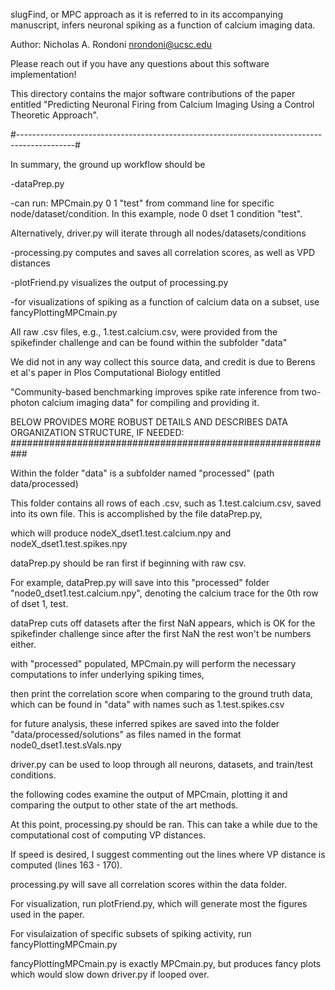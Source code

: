  slugFind, or MPC approach as it is referred to in its accompanying manuscript, infers neuronal spiking as a function of calcium imaging data.
 
 Author: Nicholas A. Rondoni
         nrondoni@ucsc.edu 
         
 Please reach out if you have any questions about this software implementation! 


 This directory contains the major software contributions of the paper entitled 
 "Predicting Neuronal Firing from Calcium Imaging Using a Control Theoretic Approach".

#--------------------------------------------------------------------------------------------#
 
 In summary, the ground up workflow should be
 
 -dataPrep.py
 
 -can run: MPCmain.py 0 1 "test" from command line for specific node/dataset/condition. In this example, node 0 dset 1 condition "test".
 
 Alternatively, driver.py will iterate through all nodes/datasets/conditions
 
 -processing.py computes and saves all correlation scores, as well as VPD distances
 
 -plotFriend.py visualizes the output of processing.py 
 
 -for visualizations of spiking as a function of calcium data on a subset, use fancyPlottingMPCmain.py
 

 All raw .csv files, e.g., 1.test.calcium.csv,  were provided from the spikefinder challenge and can be found within the subfolder "data"
 
 We did not in any way collect this source data, and credit is due to Berens et al's paper in Plos Computational Biology entitled
 
 "Community-based benchmarking improves spike rate inference from two-photon calcium imaging data" for compiling and providing it. 


 BELOW PROVIDES MORE ROBUST DETAILS AND DESCRIBES DATA ORGANIZATION STRUCTURE, IF NEEDED: ###########################################################

 Within the folder "data" is a subfolder named "processed" (path data/processed)
 
 This folder contains all rows of each .csv, such as 1.test.calcium.csv, saved into its own file. This is accomplished by the file dataPrep.py, 
 
 which will produce nodeX_dset1.test.calcium.npy and nodeX_dset1.test.spikes.npy
 
 dataPrep.py should be ran first if beginning with raw csv. 
 
 For example, dataPrep.py will save into this "processed" folder "node0_dset1.test.calcium.npy", denoting the calcium trace for the 0th row of dset 1, test. 
 
 dataPrep cuts off datasets after the first NaN appears, which is OK for the spikefinder challenge since after the first NaN the rest won't be numbers either.
 

 with "processed" populated, MPCmain.py will perform the necessary computations to infer underlying spiking times, 
 
 then print the correlation score when comparing to the ground truth data, which can be found in "data" with names such as  1.test.spikes.csv 
 
 for future analysis, these inferred spikes are saved into the folder "data/processed/solutions" as files named in the format node0_dset1.test.sVals.npy
 
 driver.py can be used to loop through all neurons, datasets, and train/test conditions. 

 the following codes examine the output of MPCmain, plotting it and comparing the output to other state of the art methods. 
 
 At this point, processing.py should be ran. This can take a while due to the computational cost of computing VP distances.
 
 If speed is desired, I suggest commenting out the lines where VP distance is computed  (lines 163 - 170).
 
 processing.py will save all correlation scores within the data folder. 

 For visualization, run plotFriend.py, which will generate most the figures used in the paper. 
 
 For visulaization of specific subsets of spiking activity, run fancyPlottingMPCmain.py 
 
 fancyPlottingMPCmain.py is exactly MPCmain.py, but produces fancy plots which would slow down driver.py if looped over. 
